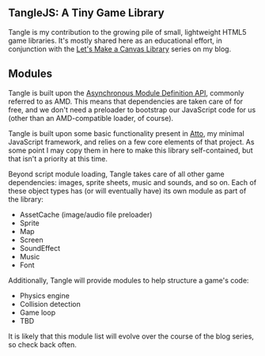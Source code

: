TangleJS: A Tiny Game Library
-------------
Tangle is my contribution to the growing pile of small, lightweight HTML5 game libraries. It's mostly shared here as an educational effort, in conjunction with the [Let's Make a Canvas Library](http://www.buyog.com/code/search.php?tag=lmacl) series on my blog.


Modules
-----

Tangle is built upon the [Asynchronous Module Definition API](https://github.com/amdjs/amdjs-api/wiki/AMD), commonly referred to as AMD. This means that dependencies are taken care of for free, and we don't need a preloader to bootstrap our JavaScript code for us (other than an AMD-compatible loader, of course).

Tangle is built upon some basic functionality present in [Atto](https://github.com/buyog/atto), my minimal JavaScript framework, and relies on a few core elements of that project. As some point I may copy them in here to make this library self-contained, but that isn't a priority at this time.

Beyond script module loading, Tangle takes care of all other game dependencies: images, sprite sheets, music and sounds, and so on. Each of these object types has (or will eventually have) its own module as part of the library:

  * AssetCache (image/audio file preloader)
  * Sprite
  * Map
  * Screen
  * SoundEffect
  * Music
  * Font

Additionally, Tangle will provide modules to help structure a game's code:

  * Physics engine
  * Collision detection
  * Game loop
  * TBD

It is likely that this module list will evolve over the course of the blog series, so check back often.

